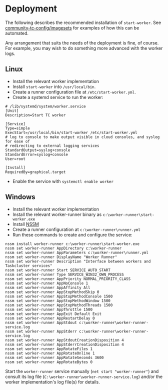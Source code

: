 # Deployment

The following describes the recommended installation of `start-worker`.
See [community-tc-config/imagesets](https://github.com/mozilla/community-tc-config/tree/master/imagesets) for examples of how this can be automated.

Any arrangement that suits the needs of the deployment is fine, of course.
For example, you may wish to do something more advanced with the worker logs.

## Linux

* Install the relevant worker implementation
* Install `start-worker` into `/usr/local/bin`.
* Create a runner configuration file at `/etc/start-worker.yml`.
* Create a systemd service to run the worker:

```
# /lib/systemd/system/worker.service
[Unit]
Description=Start TC worker

[Service]
Type=simple
ExecStart=/usr/local/bin/start-worker /etc/start-worker.yml
# log to console to make output visible in cloud consoles, and syslog for ease of
# redirecting to external logging services
StandardOutput=syslog+console
StandardError=syslog+console
User=root

[Install]
RequiredBy=graphical.target
```

* Enable the service with `systemctl enable worker`

## Windows

* Install the relevant worker implementation
* Install the relevant worker-runner binary as `c:\worker-runner\start-worker.exe`
* Install [NSSM](http://nssm.cc/)
* Create a runner configuration at `c:\worker-runner\runner.yml`
* Run these commands to create and configure the service:

```shell
nssm install worker-runner c:\worker-runner\start-worker.exe
nssm set worker-runner AppDirectory c:\worker-runner
nssm set worker-runner AppParameters c:\worker-runner\runner.yml
nssm set worker-runner DisplayName "Worker Runner"
nssm set worker-runner Description "Interface between workers and Taskcluster services"
nssm set worker-runner Start SERVICE_AUTO_START
nssm set worker-runner Type SERVICE_WIN32_OWN_PROCESS
nssm set worker-runner AppPriority NORMAL_PRIORITY_CLASS
nssm set worker-runner AppNoConsole 1
nssm set worker-runner AppAffinity All
nssm set worker-runner AppStopMethodSkip 0
nssm set worker-runner AppStopMethodConsole 1500
nssm set worker-runner AppStopMethodWindow 1500
nssm set worker-runner AppStopMethodThreads 1500
nssm set worker-runner AppThrottle 1500
nssm set worker-runner AppExit Default Exit
nssm set worker-runner AppRestartDelay 0
nssm set worker-runner AppStdout c:\worker-runner\worker-runner-service.log
nssm set worker-runner AppStderr c:\worker-runner\worker-runner-service.log
nssm set worker-runner AppStdoutCreationDisposition 4
nssm set worker-runner AppStderrCreationDisposition 4
nssm set worker-runner AppRotateFiles 1
nssm set worker-runner AppRotateOnline 1
nssm set worker-runner AppRotateSeconds 3600
nssm set worker-runner AppRotateBytes 0
```

Start the `worker-runner` service manually (`net start "worker-runner"`) and consult its log file (`C:\worker-runner\worker-runner-service.log`) and/or the worker implementation's log file(s) for details.
